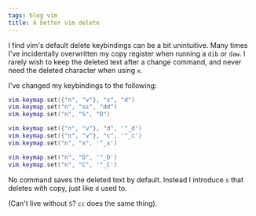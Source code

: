 ```yaml
---
tags: blog vim
title: A better vim delete
---
```


I find vim's default delete keybindings can be a bit unintuitive. Many times
I've incidentally overwritten my copy register when running a `dib` or `daw`. I rarely
wish to keep the deleted text after a change command, and never need the deleted
character when using `x`.

I've changed my keybindings to the following:

```lua
vim.keymap.set({"n", "v"}, "s", "d")
vim.keymap.set("n", "ss", "dd")
vim.keymap.set("n", "S", "D")

vim.keymap.set({"n", "v"}, "d", '"_d')
vim.keymap.set({"n", "v"}, "c", '"_c')
vim.keymap.set("n", "x", '"_x')

vim.keymap.set("n", "D", '"_D')
vim.keymap.set("n", "C", '"_C')
```

No command saves the deleted text by default. Instead I introduce `s` that
deletes with copy, just like `d` used to.

(Can't live without `S`? `cc` does the same thing).
